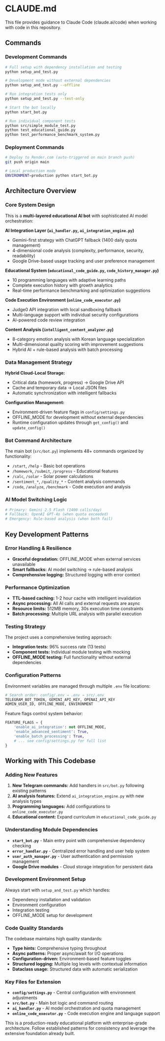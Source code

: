 # CLAUDE.md

This file provides guidance to Claude Code (claude.ai/code) when working with code in this repository.

## Commands

### Development Commands
```bash
# Full setup with dependency installation and testing
python setup_and_test.py

# Development mode without external dependencies
python setup_and_test.py --offline

# Run integration tests only
python setup_and_test.py --test-only

# Start the bot locally
python start_bot.py

# Run individual component tests
python src/simple_module_test.py
python test_educational_guide.py
python test_performance_benchmark_system.py
```

### Deployment Commands
```bash
# Deploy to Render.com (auto-triggered on main branch push)
git push origin main

# Local production mode
ENVIRONMENT=production python start_bot.py
```

## Architecture Overview

### Core System Design
This is a **multi-layered educational AI bot** with sophisticated AI model orchestration:

**AI Integration Layer (`ai_handler.py`, `ai_integration_engine.py`)**
- Gemini-first strategy with ChatGPT fallback (1400 daily quota management)
- 4-dimensional code analysis (complexity, performance, security, readability)
- Google Drive-based usage tracking and user preference management

**Educational System (`educational_code_guide.py`, `code_history_manager.py`)**
- 10 programming languages with adaptive learning paths
- Complete execution history with growth analytics
- Real-time performance benchmarking and optimization suggestions

**Code Execution Environment (`online_code_executor.py`)**
- Judge0 API integration with local sandboxing fallback
- Multi-language support with individual security configurations
- AI-powered code review integration

**Content Analysis (`intelligent_content_analyzer.py`)**
- 8-category emotion analysis with Korean language specialization
- Multi-dimensional quality scoring with improvement suggestions
- Hybrid AI + rule-based analysis with batch processing

### Data Management Strategy
**Hybrid Cloud-Local Storage:**
- Critical data (homework, progress) → Google Drive API
- Cache and temporary data → Local JSON files
- Automatic synchronization with intelligent fallbacks

**Configuration Management:**
- Environment-driven feature flags in `config/settings.py`
- OFFLINE_MODE for development without external dependencies
- Runtime configuration updates through `get_config()` and `update_config()`

### Bot Command Architecture
The main bot (`src/bot.py`) implements 48+ commands organized by functionality:
- `/start`, `/help` - Basic bot operations
- `/homework`, `/submit`, `/progress` - Educational features
- `/calc`, `/solar` - Solar power calculations
- `/sentiment_*`, `/quality_*` - Content analysis commands
- `/code`, `/analyze`, `/benchmark` - Code execution and analysis

### AI Model Switching Logic
```python
# Primary: Gemini 2.5 Flash (1400 calls/day)
# Fallback: OpenAI GPT-4o (when quota exceeded)
# Emergency: Rule-based analysis (when both fail)
```

## Key Development Patterns

### Error Handling & Resilience
- **Graceful degradation:** OFFLINE_MODE when external services unavailable
- **Smart fallbacks:** AI model switching → rule-based analysis
- **Comprehensive logging:** Structured logging with error context

### Performance Optimization
- **TTL-based caching:** 1-2 hour cache with intelligent invalidation
- **Async processing:** All AI calls and external requests are async
- **Resource limits:** 512MB memory, 30s execution time constraints
- **Batch processing:** Multiple URL analysis with parallel execution

### Testing Strategy
The project uses a comprehensive testing approach:
- **Integration tests:** 96% success rate (13 tests)
- **Component tests:** Individual module testing with mocking
- **OFFLINE_MODE testing:** Full functionality without external dependencies

### Configuration Patterns
Environment variables are managed through multiple `.env` file locations:
```python
# Search order: config/.env → .env → src/.env
TELEGRAM_BOT_TOKEN, GEMINI_API_KEY, OPENAI_API_KEY
ADMIN_USER_ID, OFFLINE_MODE, ENVIRONMENT
```

Feature flags control system behavior:
```python
FEATURE_FLAGS = {
    'enable_ai_integration': not OFFLINE_MODE,
    'enable_advanced_sentiment': True,
    'enable_batch_processing': True,
    # ... see config/settings.py for full list
}
```

## Working with This Codebase

### Adding New Features
1. **New Telegram commands:** Add handlers in `src/bot.py` following existing patterns
2. **AI analysis features:** Extend `ai_integration_engine.py` with new analysis types
3. **Programming languages:** Add configurations to `online_code_executor.py`
4. **Educational content:** Expand curriculum in `educational_code_guide.py`

### Understanding Module Dependencies
- **`start_bot.py`** - Main entry point with comprehensive dependency checking
- **`error_handler.py`** - Centralized error handling and user help system
- **`user_auth_manager.py`** - User authentication and permission management
- **Google Drive modules** - Cloud storage integration for persistent data

### Development Environment Setup
Always start with `setup_and_test.py` which handles:
- Dependency installation and validation
- Environment configuration
- Integration testing
- OFFLINE_MODE setup for development

### Code Quality Standards
The codebase maintains high quality standards:
- **Type hints:** Comprehensive typing throughout
- **Async patterns:** Proper async/await for I/O operations
- **Configuration-driven:** Environment-based feature toggles
- **Structured logging:** Multiple log levels with contextual information
- **Dataclass usage:** Structured data with automatic serialization

### Key Files for Extension
- **`config/settings.py`** - Central configuration with environment adjustments
- **`src/bot.py`** - Main bot logic and command routing
- **`ai_handler.py`** - AI model orchestration and quota management
- **`online_code_executor.py`** - Code execution engine and language support

This is a production-ready educational platform with enterprise-grade architecture. Follow established patterns for consistency and leverage the extensive foundation already built.